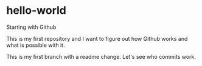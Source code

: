 # hello-world
Starting with Github

This is my first repository and I want to figure out how Github works and what is possible with it.

This is my first branch with a readme change. Let's see who commits work.
